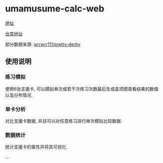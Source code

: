 <!--
 * @Author: Akarichan
 * @LastEditors: Akarichan
-->
# umamusume-calc-web

[地址](http://umamusume.akarichan.us)

[仓库地址](https://github.com/TachibanaKimika/umamusume-calc-web)

部分数据来源: [wrrwrr111/pretty-derby](https://github.com/wrrwrr111/pretty-derby)


## 使用说明

### **练习模拟**

使用6张支援卡, 可以模拟单次或若干次练习次数最后生成盒须图查看结果的数值以及分布情况.

### **单卡分析**

对比支援卡数据, 并且可以对任意练习进行单次模拟比较数据.

### **数据统计**

统计支援卡的属性并将其可视化.

...
